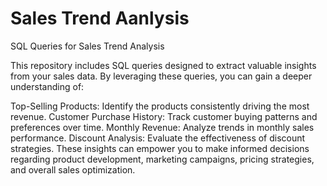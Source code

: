 # Sales Trend Aanlysis
SQL Queries for Sales Trend Analysis

This repository includes SQL queries designed to extract valuable insights from your sales data. By leveraging these queries, you can gain a deeper understanding of:

Top-Selling Products: Identify the products consistently driving the most revenue.
Customer Purchase History: Track customer buying patterns and preferences over time.
Monthly Revenue: Analyze trends in monthly sales performance.
Discount Analysis: Evaluate the effectiveness of discount strategies.
These insights can empower you to make informed decisions regarding product development, marketing campaigns, pricing strategies, and overall sales optimization.

